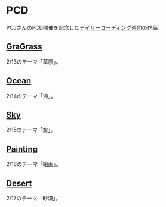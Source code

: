 # PCD
PCJさんのPCD開催を記念した[デイリーコーディング週間](https://twitter.com/PCD_Tokyo/status/1359845455648223233)の作品。  

## [GraGrass](./GraGrass)
2/13のテーマ「草原」。 

## [Ocean](./Ocean)
2/14のテーマ「海」。  

## [Sky](./Sky)
2/15のテーマ「空」。  

## [Painting](./Painting)
2/16のテーマ「絵画」。  

## [Desert](./Desert)
2/17のテーマ「砂漠」。  
